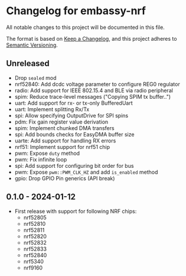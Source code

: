 # Changelog for embassy-nrf

All notable changes to this project will be documented in this file.

The format is based on [Keep a Changelog](https://keepachangelog.com/en/1.0.0/),
and this project adheres to [Semantic Versioning](https://semver.org/spec/v2.0.0.html).

## Unreleased

- Drop `sealed` mod
- nrf52840: Add dcdc voltage parameter to configure REG0 regulator
- radio: Add support for IEEE 802.15.4 and BLE via radio peripheral
- spim: Reduce trace-level messages ("Copying SPIM tx buffer..")
- uart: Add support for rx- or tx-only BufferedUart
- uart: Implement splitting Rx/Tx
- spi: Allow specifying OutputDrive for SPI spins
- pdm: Fix gain register value derivation
- spim: Implement chunked DMA transfers
- spi: Add bounds checks for EasyDMA buffer size
- uarte: Add support for handling RX errors
- nrf51: Implement support for nrf51 chip
- pwm: Expose `duty` method
- pwm: Fix infinite loop
- spi: Add support for configuring bit order for bus
- pwm: Expose `pwm::PWM_CLK_HZ` and add `is_enabled` method
- gpio: Drop GPIO Pin generics (API break)

## 0.1.0 - 2024-01-12

- First release with support for following NRF chips:
  - nrf52805
  - nrf52810
  - nrf52811
  - nrf52820
  - nrf52832
  - nrf52833
  - nrf52840
  - nrf5340
  - nrf9160

